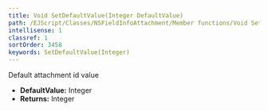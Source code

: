 ```yaml
---
title: Void SetDefaultValue(Integer DefaultValue)
path: /EJScript/Classes/NSFieldInfoAttachment/Member functions/Void SetDefaultValue(Integer p_0)
intellisense: 1
classref: 1
sortOrder: 3458
keywords: SetDefaultValue(Integer)
---
```



Default attachment id value



* **DefaultValue:** Integer
* **Returns:** Integer


